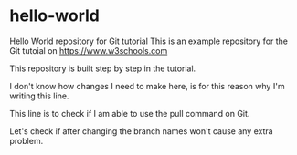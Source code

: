 # hello-world
Hello World repository for Git tutorial
This is an example repository for the Git tutoial on https://www.w3schools.com

This repository is built step by step in the tutorial.

I don't know how changes I need to make here, is for this reason why I'm writing this line.

This line is to check if I am able to use the pull command on Git.

Let's check if after changing the branch names won't cause any extra problem.